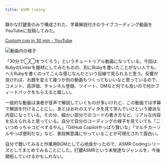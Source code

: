 ```yaml
---
title: ASMR Coding
---
```

静かな打鍵音のみで構成された、字幕解説付きのライブコーディング動画をYouTubeに投稿してみた。

[Custom cop in 30 min - YouTube](https://www.youtube.com/watch?v=HTuNoq9aEWQ)

![](https://lh3.googleusercontent.com/docs/AG8NV2Z46VPcKTGaOUdvzngxUadhrgmgS1qvfKukpC9u9eeplDvIt6vdSqQEsKjBwLLxbD8HZjHPG3QsKXFTH_Nfvy8qAoI3Td2xqlyHrYoAE3-OucjFm7eFCDaRhhNo_y0WsrssxE9FhJKw3exf5radCSap4OM6XPtkI08n69IOc0-4XTny6ZlcwmpjGmbFH053Cr7MQ-1cdQuPMvvPVVN_AYqbJ9n1sUfxp06dEsC7j_aasnWI9UqSL8LVXPaxdvsAK_7nqVjDeWwEejBEw6n7KH3ncfYo45HZpcv0TzGw6b92Me2kA4OLyXsY30Sj9XunIrmmQzJjpYTCNwXLd_H0Tvcn7AcHjiOryTgbPQwvQSbt8QQpg8YiLNtAh_dNXwTTFDcrIhAqrz4ODHO74DEIivAsCalvVeRFu76vc_4S4EYuL3JfEJbxpBT-VXqLISGNy6UtRQxdAMYiFhpwLehZSOC65j18M09beiigmd5ABT1OV86zKpn_G_T97vQ_64Wj9HiSV3Xt8FygWDTNQrrdp-tI8_WEQviFFwaMuWlEWHhstm5eQKrDNo6T8mO8l3tVJwGaF23GVbZs9mZ1QpCK_aJePUrGIMaCPaPT0nGeoFshLofTpM-ZtV-Lot924l_Xwpb8d9Z-XkkBh7tWm4OzJWUuaOROp8W_jKYlcGEBYxwwlh_7JlS7NIuaV-j-5rz0KcKQjRTJNfkmTkEhq1SCrjBgjviEhkfO2r2qoGJA2p6tfiR21-O_NuZn_s72uTv_vMJ1mIcmBRZVeZkym8wER8DhyCkywbqVsS560kzwMghNwZuUNbLJqrXm6nB05bimyyoTjvTI1GUVkBW6erZSRpVWsBImbaSWKvK8I4SY7MEWRfb3AS78YNEnidImSIZKu2ID4VLAU2OCLJli0CvASCCfaORloWJcFMn0sDCJh9QikimdhpG-QtAf194xwNvq6LMKjZ6awyj-q-4C0hhAc-u4T1vshGYlIfPnillvEFJVpeJAUdUj_dmeJN_88GiL-6Dsq40UiJ6JudOouD53CDrCWXOpvhAxCxsfD29kl1ZMkzH-4vH9MCyAhPYkWBiQeOrZ4-nAtCGKIDdORfWC0kkNqkz8CzqtmRg-pscuhhObGZJLo_0H9flRlIM9JEByfswwGnHULp-bCNLcHsV7LB3xjK2CajB1xhA_y4go4LBp3JvxmPXJH72dYyhV4wLTN0fhNZ7TbezLdFMDSO5Ebv29QLCaKl09XdKaHWe7P41cFNfy8A "動画内の様子")

「30分で◯◯をつくろう」というチュートリアル動画になっている。今回はRubyのLinterを題材にしてみたものの、別にRubyを書いたことがない人でも、へえRubyを書くのってこんな感じなんだという目線で見られると思う。反響が良ければ、お題を変えて幾つか別の動画もつくってもいいなと思っているので、コメント、高評価、チャンネル登録、ツイート、DMなど何でも良いので何かフィードバックをもらえると嬉しい。

一般的な動画は演者が音声で解説していくものが多いけれど、この動画では字幕で解説を付けることにし、あとはおれのエディタを見て学んでいけという硬派な内容になっている。その分、細かい部分でのコードの書き方など、リアルな内容を伝えられると思っている。自分で自分のコーディングの様子を見ていても「こいつめっちゃコピペするやん」「GitHub Copilotやっぱり賢いな」「マルチカーソルやっぱ便利だな」など、普段無意識にやっていることが可視化されて面白い。

自分で聴いてみると作業用BGMとして心地良かったので、ASMR Codingシリーズとしてまとめてみることにした。打鍵ASMRという未発達なジャンルを、今後開拓していけるかもしれない。

